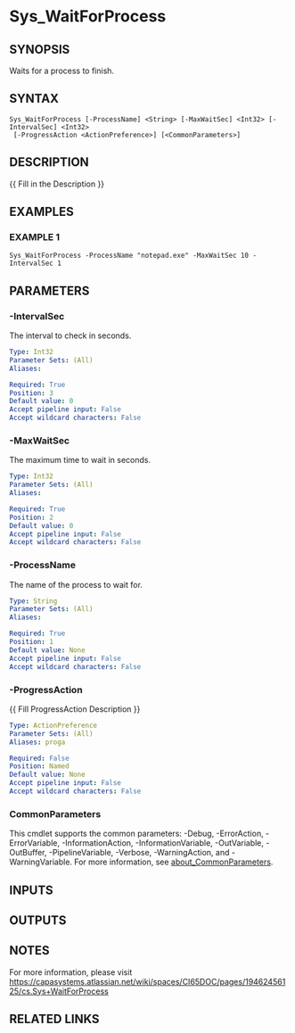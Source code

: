 # Sys_WaitForProcess

## SYNOPSIS
Waits for a process to finish.

## SYNTAX

```
Sys_WaitForProcess [-ProcessName] <String> [-MaxWaitSec] <Int32> [-IntervalSec] <Int32>
 [-ProgressAction <ActionPreference>] [<CommonParameters>]
```

## DESCRIPTION
{{ Fill in the Description }}

## EXAMPLES

### EXAMPLE 1
```
Sys_WaitForProcess -ProcessName "notepad.exe" -MaxWaitSec 10 -IntervalSec 1
```

## PARAMETERS

### -IntervalSec
The interval to check in seconds.

```yaml
Type: Int32
Parameter Sets: (All)
Aliases:

Required: True
Position: 3
Default value: 0
Accept pipeline input: False
Accept wildcard characters: False
```

### -MaxWaitSec
The maximum time to wait in seconds.

```yaml
Type: Int32
Parameter Sets: (All)
Aliases:

Required: True
Position: 2
Default value: 0
Accept pipeline input: False
Accept wildcard characters: False
```

### -ProcessName
The name of the process to wait for.

```yaml
Type: String
Parameter Sets: (All)
Aliases:

Required: True
Position: 1
Default value: None
Accept pipeline input: False
Accept wildcard characters: False
```

### -ProgressAction
{{ Fill ProgressAction Description }}

```yaml
Type: ActionPreference
Parameter Sets: (All)
Aliases: proga

Required: False
Position: Named
Default value: None
Accept pipeline input: False
Accept wildcard characters: False
```

### CommonParameters
This cmdlet supports the common parameters: -Debug, -ErrorAction, -ErrorVariable, -InformationAction, -InformationVariable, -OutVariable, -OutBuffer, -PipelineVariable, -Verbose, -WarningAction, and -WarningVariable. For more information, see [about_CommonParameters](http://go.microsoft.com/fwlink/?LinkID=113216).

## INPUTS

## OUTPUTS

## NOTES
For more information, please visit https://capasystems.atlassian.net/wiki/spaces/CI65DOC/pages/19462456125/cs.Sys+WaitForProcess

## RELATED LINKS
